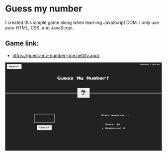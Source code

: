 # Guess my number

I created this simple game along when learning JavaScript DOM. I only use pure HTML, CSS, and JavaScript.

## Game link:

- https://guess-my-number-gce.netlify.app/

![Guess my number Game](./guessmynumber.PNG)

